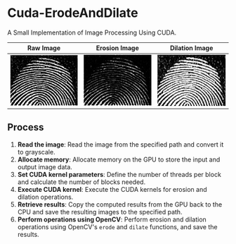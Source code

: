 # Cuda-ErodeAndDilate
A Small Implementation of Image Processing Using CUDA.

| Raw Image | Erosion Image | Dilation Image |
|:---------:|:-------------:|:--------------:|
| ![Raw Image](images/finger.jpg) | ![Erosion Image](images/Erosion.jpg) | ![Dilation Image](images/Dilation.jpg) |

## Process

1. **Read the image**: Read the image from the specified path and convert it to grayscale.
2. **Allocate memory**: Allocate memory on the GPU to store the input and output image data.
3. **Set CUDA kernel parameters**: Define the number of threads per block and calculate the number of blocks needed.
4. **Execute CUDA kernel**: Execute the CUDA kernels for erosion and dilation operations.
5. **Retrieve results**: Copy the computed results from the GPU back to the CPU and save the resulting images to the specified path.
6. **Perform operations using OpenCV**: Perform erosion and dilation operations using OpenCV's `erode` and `dilate` functions, and save the results.
